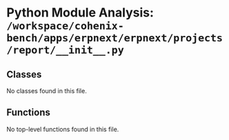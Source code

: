 # Python Module Analysis: `/workspace/cohenix-bench/apps/erpnext/erpnext/projects/report/__init__.py`

## Classes

No classes found in this file.


## Functions

No top-level functions found in this file.
